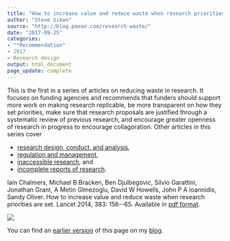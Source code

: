 ```yaml
---
title: "How to increase value and reduce waste when research priorities are set"
author: "Steve Simon"
source: "http://blog.pmean.com/research-waste/"
date: "2017-09-25"
categories:
- "*Recommendation"
- 2017
- Research design
output: html_document
page_update: complete
---
```


This is the first in a series of articles on reducing waste in research. It focuses on funding agencies and recommends that funders should support more work on making research replicable, be more transparent on how they set priorities, make sure that research proposals are justified through a systematic review of previous research, and encourage greater openness of research in progress to encourage collagoration. Other articles in this series cover 

+ [research design, conduct, and analysis][chal2],
+ [regulation and management][chal3],
+ [inaccessible research][chal4], and
+ [incomplete reports of research][chal5].

<!---More--->

Iain Chalmers, Michael B Bracken, Ben Djulbegovic, Silvio Garattini, Jonathan Grant, A Metin G<fc>lmezoglu, David W Howells, John P A Ioannidis, Sandy Oliver. How to increase value and reduce waste when research priorities are set. Lancet 2014; 383: 156--65. Available in [pdf format][chal1].

![](http://www.pmean.com/new-images/17/research-waste01.png)

You can find an [earlier version][sim1] of this page on my [blog][sim2].

[sim1]: http://blog.pmean.com/research-waste/
[sim2]: http://blog.pmean.com

[chal1]: http://www.testingtreatments.org/wp-content/uploads/2014/03/1-Chalmers-et-al.-Paper-1.pdf
[chal2]: http://www.testingtreatments.org/wp-content/uploads/2014/03/2-Ioannidis-et-al.-Paper-2.pdf
[chal3]: http://www.testingtreatments.org/wp-content/uploads/2014/03/3-Salman-et-al-Paper-3.pdf
[chal4]: http://www.testingtreatments.org/wp-content/uploads/2014/03/4-Chan-et-al.-Paper-4.pdf
[chal5]: http://www.testingtreatments.org/wp-content/uploads/2014/03/5-Glasziou-et-al.-Paper-5.pdf
